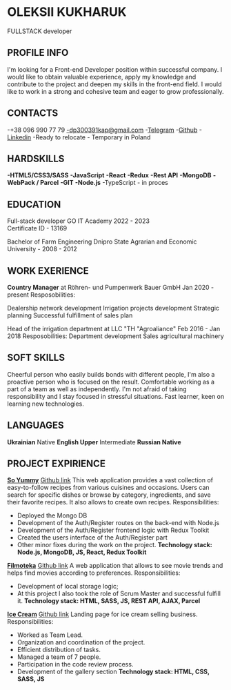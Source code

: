 # OLEKSII KUKHARUK

FULLSTACK developer

## PROFILE INFO

I'm looking for a Front-end Developer position within successful company. I
would like to obtain valuable experience, apply my knowledge and contribute to
the project and deepen my skills in the front-end field. I would like to work in a
strong and cohesive team and eager to grow professionally.

## CONTACTS

-+38 096 990 77 79
-dp300391kap@gmail.com -[Telegram](https://t.me/iRory) -[Github](https://github.com/Oleksii-Kukharuk?tab=repositories) -[Linkedin](https://www.linkedin.com/in/oleksii-kukharuk/)
-Ready to relocate - Temporary in Poland

## HARDSKILLS

**-HTML5/CSS3/SASS**
**-JavaScript**
**-React**
**-Redux**
**-Rest API**
**-MongoDB**
**-WebPack / Parcel**
**-GIT**
**-Node.js**
-TypeScript - in proces

## EDUCATION

Full-stack developer
GO IT Academy 2022 - 2023  
Certificate ID - 13169

Bachelor of Farm Engineering
Dnipro State Agrarian and Economic University - 2008 - 2012

## WORK EXERIENCE

**Country Manager** at Röhren- und Pumpenwerk Bauer GmbH
Jan 2020 - present
Resposobilities:

Dealership network development
Irrigation projects development
Strategic planning
Successful fulfillment of sales plan

Head of the irrigation department at LLC "TH "Agroaliance"
Feb 2016 - Jan 2018
Resposobilities:
Department development
Sales agricultural machinery

## SOFT SKILLS

Cheerful person who easily builds bonds with different people,
I'm also a proactive person who is focused on the
result.
Comfortable working as a part of a
team as well as independently.
I'm not afraid of taking responsibility and I stay
focused in stressful situations.
Fast learner, keen on learning new technologies.

## LANGUAGES

**Ukrainian** Native
**English Upper** Intermediate
**Russian Native**

## PROJECT EXPIRIENCE

**[So Yummy](https://eddy-hub19.github.io/soyummy/welcome)**
[Github link](https://github.com/Eddy-hub19/soyummy)
This web application provides a vast collection of easy-to-follow recipes
from various cuisines and occasions. Users can search for specific dishes or
browse by category, ingredients, and save their favorite recipes. It also allows
to create own recipes.
Responsibilities:

- Deployed the Mongo DB
- Development of the Auth/Register routes on the back-end with Node.js
- Development of the Auth/Register frontend logic with Redux Toolkit
- Created the users interface of the Auth/Register part
- Other minor fixes during the work on the project.
  **Technology stack: Node.js, MongoDB, JS, React, Redux Toolkit**

**[Filmoteka](https://am1007.github.io/filmoteka_PG-13/)**
[Github link](https://github.com/AM1007/filmoteka_PG-13)
A web application that allows to see movie trends and helps find movies
according to preferences.
Responsibilities:

- Development of local storage logic;
- At this project I also took the role of Scrum Master and successful fulfill it.
  **Technology stack: HTML, SASS, JS, REST API, AJAX, Parcel**

**[Ice Cream](https://oleksii-kukharuk.github.io/ninjas-project/)**
[Github link](https://github.com/Oleksii-Kukharuk/ninjas-project)
Landing page for ice cream selling business.
Responsibilities:

- Worked as Team Lead.
- Organization and coordination of the project.
- Efficient distribution of tasks.
- Managed a team of 7 people.
- Participation in the code review process.
- Development of the gallery section
  **Technology stack: HTML, CSS, SASS, JS**
